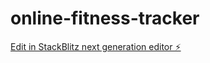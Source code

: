 # online-fitness-tracker

[Edit in StackBlitz next generation editor ⚡️](https://stackblitz.com/~/github.com/Abishek-2425/online-fitness-tracker)